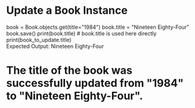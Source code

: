 # Update a Book Instance

book = Book.objects.get(title="1984")
book.title = "Nineteen Eighty-Four"
book.save()
print(book.title)  # book.title is used here directly
print(book_to_update.title)  
Expected Output: Nineteen Eighty-Four

# The title of the book was successfully updated from "1984" to "Nineteen Eighty-Four".

